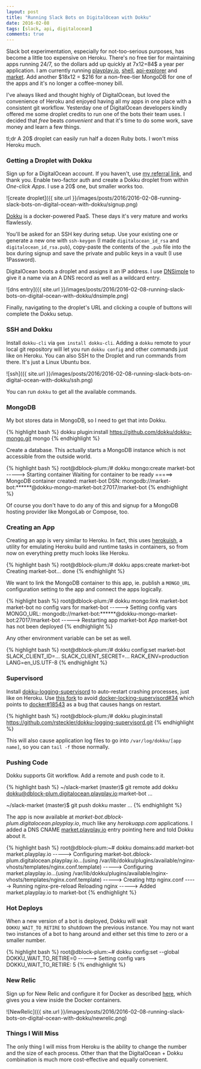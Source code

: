 ```yaml
---
layout: post
title: "Running Slack Bots on DigitalOcean with Dokku"
date: 2016-02-08
tags: [slack, api, digitalocean]
comments: true
---
```

Slack bot experimentation, especially for not-too-serious purposes, has become a little too expensive on Heroku. There's no free tier for maintaining apps running 24/7, so the dollars add up quickly at 7x12=84$ a year per application. I am currently running [playplay.io](http://playplay.io), [shell](http://shell.playplay.io), [api-explorer](http://api-explorer.playplay.io) and [market](http://market.playplay.io). Add another $18x12 = $216 for a non-free-tier MongoDB for one of the apps and it's no longer a coffee-money bill.

I've always liked and thought highly of DigitalOcean, but loved the convenience of Heroku and enjoyed having all my apps in one place with a consistent git workflow. Yesterday one of DigitalOcean developers kindly offered me some droplet credits to run one of the bots their team uses. I decided that _free_ beats _convenient_ and that it's time to do some work, save money and learn a few things.

tl;dr A 20$ droplet can easily run half a dozen Ruby bots. I won't miss Heroku much.

### Getting a Droplet with Dokku

Sign up for a DigitalOcean account. If you haven't, use [my referral link](https://m.do.co/c/5b26011f9a9b), and thank you. Enable two-factor auth and create a Dokku droplet from within _One-click Apps_. I use a 20$ one, but smaller works too.

![create droplet]({{ site.url }}/images/posts/2016/2016-02-08-running-slack-bots-on-digital-ocean-with-dokku/signup.png)

[Dokku](https://github.com/dokku/dokku) is a docker-powered PaaS. These days it's very mature and works flawlessly.

You'll be asked for an SSH key during setup. Use your existing one or generate a new one with `ssh-keygen` (I made `digitalocean_id_rsa` and `digitalocean_id_rsa.pub`), copy-paste the contents of the `.pub` file into the box during signup and save the private and public keys in a vault (I use 1Password).

DigitalOcean boots a droplet and assigns it an IP address. I use [DNSimple](https://dnsimple.com/r/0fd8bf77eef5bd) to give it a name via an A DNS record as well as a wildcard entry.

![dns entry]({{ site.url }}/images/posts/2016/2016-02-08-running-slack-bots-on-digital-ocean-with-dokku/dnsimple.png)

Finally, navigating to the droplet's URL and clicking a couple of buttons will complete the Dokku setup.

### SSH and Dokku

Install `dokku-cli` via `gem install dokku-cli`. Adding a `dokku` remote to your local git repository will let you run `dokku config` and other commands just like on Heroku. You can also SSH to the Droplet and run commands from there. It's just a Linux Ubuntu box.

![ssh]({{ site.url }}/images/posts/2016/2016-02-08-running-slack-bots-on-digital-ocean-with-dokku/ssh.png)

You can run `dokku` to get all the available commands.

### MongoDB

My bot stores data in MongoDB, so I need to get that into Dokku.

{% highlight bash %}
dokku plugin:install https://github.com/dokku/dokku-mongo.git mongo
{% endhighlight %}

Create a database. This actually starts a MongoDB instance which is not accessible from the outside world.

{% highlight bash %}
root@dblock-plum:/# dokku mongo:create market-bot
-----> Starting container
       Waiting for container to be ready
=====> MongoDB container created: market-bot
       DSN: mongodb://market-bot:******@dokku-mongo-market-bot:27017/market-bot
{% endhighlight %}

Of course you don't have to do any of this and signup for a MongoDB hosting provider like MongoLab or Compose, too.

### Creating an App

Creating an app is very similar to Heroku. In fact, this uses [herokuish](https://github.com/gliderlabs/herokuish), a utility for emulating Heroku build and runtime tasks in containers, so from now on everything pretty much looks like Heroku.

{% highlight bash %}
root@dblock-plum:/# dokku apps:create market-bot
Creating market-bot... done
{% endhighlight %}

We want to link the MongoDB container to this app, ie. publish a `MONGO_URL` configuration setting to the app and connect the apps logically.

{% highlight bash %}
root@dblock-plum:/# dokku mongo:link market-bot market-bot
no config vars for market-bot
-----> Setting config vars
       MONGO_URL: mongodb://market-bot:******@dokku-mongo-market-bot:27017/market-bot
-----> Restarting app market-bot
App market-bot has not been deployed
{% endhighlight %}

Any other environment variable can be set as well.

{% highlight bash %}
root@dblock-plum:/# dokku config:set market-bot SLACK_CLIENT_ID=... SLACK_CLIENT_SECRET=... RACK_ENV=production LANG=en_US.UTF-8
{% endhighlight %}

### Supervisord

Install [dokku-logging-supervisord](https://github.com/sehrope/dokku-logging-supervisord) to auto-restart crashing processes, just like on Heroku. Use [this fork](https://github.com/rsteckler/dokku-logging-supervisord) to avoid [docker-locking-supervisord#34](https://github.com/sehrope/dokku-logging-supervisord/issues/34) which points to [docker#18543](https://github.com/docker/docker/issues/18543) as a bug that causes hangs on restart.

{% highlight bash %}
root@dblock-plum:/# dokku plugin:install https://github.com/rsteckler/dokku-logging-supervisord.git
{% endhighlight %}

This will also cause application log files to go into `/var/log/dokku/[app name]`, so you can `tail -f` those normally.

### Pushing Code

Dokku supports Git workflow. Add a remote and push code to it.

{% highlight bash %}
~/slack-market (master)$ git remote add dokku dokku@dblock-plum.digitalocean.playplay.io:market-bot
...

~/slack-market (master)$ git push dokku master
...
{% endhighlight %}

The app is now available at _market-bot.dblock-plum.digitalocean.playplay.io_, much like any _herokuapp.com_ applications. I added a DNS CNAME [market.playplay.io](https://market.playplay.io) entry pointing here and told Dokku about it.

{% highlight bash %}
root@dblock-plum:~# dokku domains:add market-bot market.playplay.io
-----> Configuring market-bot.dblock-plum.digitalocean.playplay.io...(using /var/lib/dokku/plugins/available/nginx-vhosts/templates/nginx.conf.template)
-----> Configuring market.playplay.io...(using /var/lib/dokku/plugins/available/nginx-vhosts/templates/nginx.conf.template)
-----> Creating http nginx.conf
-----> Running nginx-pre-reload
       Reloading nginx
-----> Added market.playplay.io to market-bot
{% endhighlight %}

### Hot Deploys

When a new version of a bot is deployed, Dokku will wait `DOKKU_WAIT_TO_RETIRE` to shutdown the previous instance. You may not want two instances of a bot to hang around and either set this time to zero or a smaller number.

{% highlight bash %}
root@dblock-plum:~# dokku config:set --global DOKKU_WAIT_TO_RETIRE=0
-----> Setting config vars
       DOKKU_WAIT_TO_RETIRE: 5
{% endhighlight %}

### New Relic

Sign up for New Relic and configure it for Docker as described [here](https://docs.newrelic.com/docs/servers/new-relic-servers-linux/installation-configuration/enabling-new-relic-servers-docker), which gives you a view inside the Docker containers.

![NewRelic]({{ site.url }}/images/posts/2016/2016-02-08-running-slack-bots-on-digital-ocean-with-dokku/newrelic.png)

### Things I Will Miss

The only thing I will miss from Heroku is the ability to change the number and the size of each process. Other than that the DigitalOcean + Dokku combination is much more cost-effective and equally convenient.
